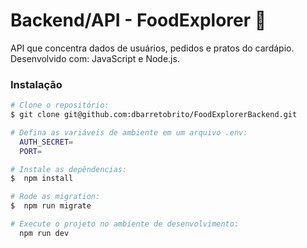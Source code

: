 # Backend/API - FoodExplorer 🍎
API que concentra dados de usuários, pedidos e pratos do cardápio.
<br>
Desenvolvido com: JavaScript e Node.js.

### Instalação
```bash
# Clone o repositório:
$ git clone git@github.com:dbarretobrito/FoodExplorerBackend.git

# Defina as variáveis de ambiente em um arquivo .env:
  AUTH_SECRET=
  PORT=

# Instale as depêndencias:
$  npm install

# Rode as migration:
$  npm run migrate

# Execute o projeto no ambiente de desenvolvimento:
  npm run dev
```
